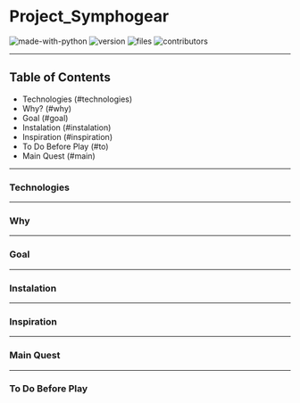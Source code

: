 # Project_Symphogear
![made-with-python](https://img.shields.io/badge/Made%20with-Python-blue) ![version](https://img.shields.io/badge/version-0.0.0-blue) 
![files](https://img.shields.io/badge/Files-Included-brightgreen) ![contributors](https://img.shields.io/github/contributors/Davenury/Project_Symphogear?color=blue&label=Contributors&logoColor=green)

***

## Table of Contents
* Technologies (#technologies)
* Why? (#why)
* Goal (#goal)
* Instalation (#instalation)
* Inspiration (#inspiration)
* To Do Before Play (#to)
* Main Quest (#main)

***

### Technologies

***

### Why

***

### Goal

***

### Instalation

***

### Inspiration

***

### Main Quest

***

### To Do Before Play
